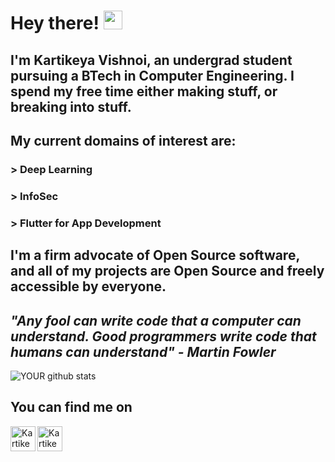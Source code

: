 # Hey there! <img src="https://raw.githubusercontent.com/MartinHeinz/MartinHeinz/master/wave.gif" width="30px">

## I'm Kartikeya Vishnoi, an undergrad student pursuing a BTech in Computer Engineering. I spend my free time either making stuff, or breaking into stuff.

## My current domains of interest are:
### > Deep Learning
### > InfoSec
### > Flutter for App Development

## I'm a firm advocate of Open Source software, and all of my projects are Open Source and freely accessible by everyone.

## *"Any fool can write code that a computer can understand. Good programmers write code that humans can understand" - Martin Fowler*


![YOUR github stats](https://github-readme-stats.vercel.app/api?username=kv778&show_icons=true&theme=radical)


## You can find me on 
  
<a href="https://www.linkedin.com/in/kartikeya-vishnoi-732113198/">
  <img align="left" alt="Kartikeya's LinkedIN" width="40px" src="https://img.icons8.com/color/48/000000/linkedin-circled--v5.png" />
</a>

<a href="https://twitter.com/kartikvishnoi_">
  <img align="left" alt="Kartikeya Vishnoi | Twitter" width="40px" src="https://img.icons8.com/fluent/48/000000/twitter.png" />
</a> 

<!--
**kv778/kv778** is a ✨ _special_ ✨ repository because its `README.md` (this file) appears on your GitHub profile.

Here are some ideas to get you started:

- 🔭 I’m currently working on ...
- 🌱 I’m currently learning ...
- 👯 I’m looking to collaborate on ...
- 🤔 I’m looking for help with ...
- 💬 Ask me about ...
- 📫 How to reach me: ...
- 😄 Pronouns: ...
- ⚡ Fun fact: ...
-->
